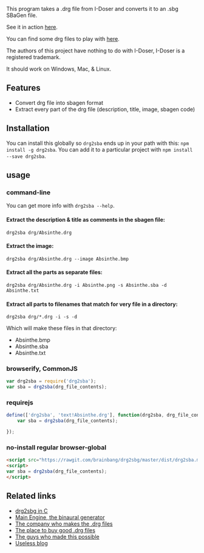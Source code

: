 This program takes a .drg file from I-Doser and converts it to an .sbg SBaGen file.

See it in action [here](http://brainbang.github.io/drg2sba).

You can find some drg files to play with [here](https://github.com/brainbang/sbagen_idoser).

The authors of this project have nothing to do with I-Doser, I-Doser is a registered
trademark.

It should work on Windows, Mac, & Linux.

## Features

*  Convert drg file into sbagen format
*  Extract every part of the drg file (description, title, image, sbagen code)


## Installation

You can install this globally so `drg2sba` ends up in your path with this:  `npm install -g drg2sba`. You can add it to a particular project with `npm install --save drg2sba`.


## usage

### command-line

You can get more info with `drg2sba --help`.

#### Extract the description & title as comments in the sbagen file:

`drg2sba drg/Absinthe.drg`

#### Extract the image:

`drg2sba drg/Absinthe.drg --image Absinthe.bmp`

#### Extract all the parts as separate files:

`drg2sba drg/Absinthe.drg -i Absinthe.png -s Absinthe.sba -d Absinthe.txt`

#### Extract all parts to filenames that match for very file in a directory:

`drg2sba drg/*.drg -i -s -d`

Which will make these files in that directory:

-  Absinthe.bmp
-  Absinthe.sba
-  Absinthe.txt


### browserify, CommonJS

```javascript
var drg2sba = require('drg2sba');
var sba = drg2sba(drg_file_contents);
```

### requirejs

```javascript
define(['drg2sba', 'text!Absinthe.drg'], function(drg2sba, drg_file_contents){
	var sba = drg2sba(drg_file_contents);

});
```

### no-install regular browser-global

```html
<script src="https://rawgit.com/brainbang/drg2sbg/master/dist/drg2sba.min.js"></script>
<script>
var sba = drg2sba(drg_file_contents);
</script>
```


## Related links

*  [drg2sbg in C](https://github.com/manuel-arguelles/drg2sbg)
*  [Main Engine, the binaural generator](http://uazu.net/sbagen/)
*  [The company who makes the .drg files](http://www.i-doser.com/)
*  [The place to buy good .drg files](http://www.i-doser.com/store/)
*  [The guys who made this possible](http://theidoserblog.blogspot.com/)
*  [Useless blog](http://p4c0.wordpress.com/)
